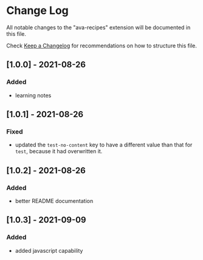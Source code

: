 # Change Log

All notable changes to the "ava-recipes" extension will be documented in this file.

Check [Keep a Changelog](http://keepachangelog.com/) for recommendations on how to structure this file.

## [1.0.0] - 2021-08-26
### Added
- learning notes

## [1.0.1] - 2021-08-26
### Fixed
- updated the `test-no-content` key to have a different value than that for `test`, because it had overwritten it.

## [1.0.2] - 2021-08-26
### Added
- better README documentation

## [1.0.3] - 2021-09-09
### Added
- added javascript capability
